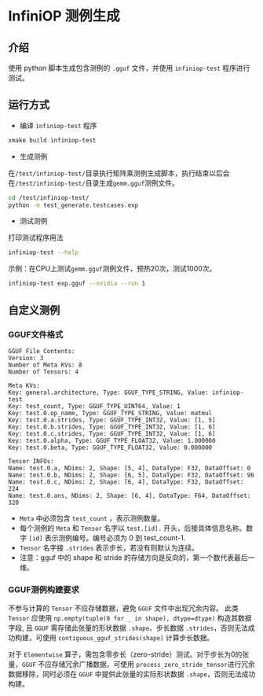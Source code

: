 # InfiniOP 测例生成

## 介绍

使用 python 脚本生成包含测例的 `.gguf` 文件，并使用 `infiniop-test` 程序进行测试。

## 运行方式

- 编译 `infiniop-test` 程序

```bash
xmake build infiniop-test
```

- 生成测例

在`/test/infiniop-test/`目录执行矩阵乘测例生成脚本，执行结束以后会在`/test/infiniop-test/`目录生成`gemm.gguf`测例文件。

```bash
cd /test/infiniop-test/
python -m test_generate.testcases.exp
```

- 测试测例

打印测试程序用法

```bash
infiniop-test --help
```

示例：在CPU上测试`gemm.gguf`测例文件，预热20次，测试1000次。

```bash
infiniop-test exp.gguf --nvidia --run 1
```

## 自定义测例

### GGUF文件格式

```text
GGUF File Contents:
Version: 3
Number of Meta KVs: 8
Number of Tensors: 4

Meta KVs:
Key: general.architecture, Type: GGUF_TYPE_STRING, Value: infiniop-test
Key: test_count, Type: GGUF_TYPE_UINT64, Value: 1
Key: test.0.op_name, Type: GGUF_TYPE_STRING, Value: matmul
Key: test.0.a.strides, Type: GGUF_TYPE_INT32, Value: [1, 5]
Key: test.0.b.strides, Type: GGUF_TYPE_INT32, Value: [1, 6]
Key: test.0.c.strides, Type: GGUF_TYPE_INT32, Value: [1, 6]
Key: test.0.alpha, Type: GGUF_TYPE_FLOAT32, Value: 1.000000
Key: test.0.beta, Type: GGUF_TYPE_FLOAT32, Value: 0.000000

Tensor INFOs:
Name: test.0.a, NDims: 2, Shape: [5, 4], DataType: F32, DataOffset: 0
Name: test.0.b, NDims: 2, Shape: [6, 5], DataType: F32, DataOffset: 96
Name: test.0.c, NDims: 2, Shape: [6, 4], DataType: F32, DataOffset: 224
Name: test.0.ans, NDims: 2, Shape: [6, 4], DataType: F64, DataOffset: 320
```

- `Meta` 中必须包含 `test_count` ，表示测例数量。
- 每个测例的 `Meta` 和 `Tensor` 名字以 `test.[id].` 开头，后接具体信息名称。数字 `[id]` 表示测例编号。编号必须为 0 到 test_count-1.
- `Tensor` 名字接 `.strides` 表示步长，若没有则默认为连续。
- 注意：gguf 中的 shape 和 stride 的存储方向是反向的，第一个数代表最后一维。

### GGUF测例构建要求

不参与计算的 `Tensor` 不应存储数据，避免 `GGUF` 文件中出现冗余内容。
此类 `Tensor` 应使用 `np.empty(tuple(0 for _ in shape), dtype=dtype)` 构造其数据字段,  且 `GGUF` 需存储此张量的形状数据 `.shape`、步长数据 `.strides`，否则无法成功构建，可使用 `contiguous_gguf_strides(shape)` 计算步长数据。

对于 `Elementwise` 算子，需包含零步长（zero-stride）测试。对于步长为0的张量，`GGUF` 不应存储冗余广播数据，可使用 `process_zero_stride_tensor`进行冗余数据移除，同时必须在 `GGUF` 中提供此张量的实际形状数据 `.shape`，否则无法成功构建。

